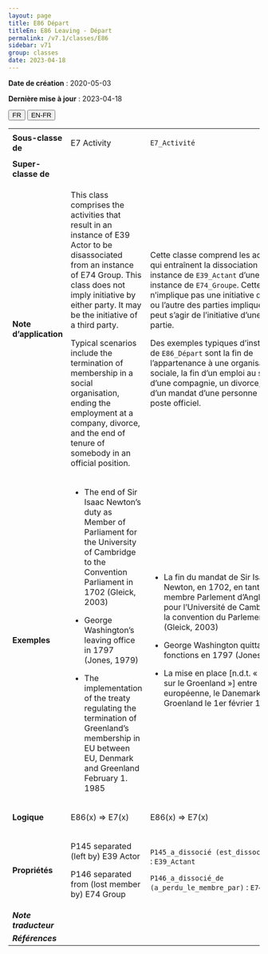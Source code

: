 ```yaml
---
layout: page
title: E86 Départ
titleEn: E86 Leaving - Départ
permalink: /v7.1/classes/E86
sidebar: v71
group: classes
date: 2023-04-18
---
```


**Date de création** : 2020-05-03

**Dernière mise à jour** : 2023-04-18

<div class="lang-buttons">
  <button id="fr" class="activate">FR</button>
  <button id="en-fr">EN-FR</button>
</div>

<table>
<tbody>
<tr>
<td><strong>Sous-classe de</strong></td>
<td class="en">
<p>E7 Activity</p>
</td>
<td>
<p><code class="language-plaintext highlighter-rouge">E7_Activité</code></p>
</td>
</tr>
<tr>
<td><strong>Super-classe de</strong></td>
<td class="en">
</td>
<td>
</td>
</tr>
<tr>
<td><strong>Note d’application</strong></td>
<td class="en">
<p>This class comprises the activities that result in an instance of E39 Actor to be disassociated from an instance of E74 Group. This class does not imply initiative by either party. It may be the initiative of a third party.</p>
<p>Typical scenarios include the termination of membership in a social organisation, ending the employment at a company, divorce, and the end of tenure of somebody in an official position.</p>
</td>
<td>
<p>Cette classe comprend les activités qui entraînent la dissociation d’une instance de <code class="language-plaintext highlighter-rouge">E39_Actant</code> d’une instance de <code class="language-plaintext highlighter-rouge">E74_Groupe</code>. Cette classe n’implique pas une initiative de l’une ou l’autre des parties impliquées. Il peut s’agir de l’initiative d’une tierce partie. </p>
<p>Des exemples typiques d’instances de <code class="language-plaintext highlighter-rouge">E86_Départ</code> sont la fin de l’appartenance à une organisation sociale, la fin d’un emploi au sein d’une compagnie, un divorce, et la fin d’un mandat d’une personne dans un poste officiel.</p>
</td>
</tr>
<tr>
<td><strong>Exemples</strong></td>
<td class="en">
<ul>
<li><p>The end of Sir Isaac Newton’s duty as Member of Parliament for the University of Cambridge to the Convention Parliament in 1702 (Gleick, 2003)</p>
</li>
<li><p>George Washington’s leaving office in 1797 (Jones, 1979)</p>
</li>
<li><p>The implementation of the treaty regulating the termination of Greenland’s membership in EU between EU, Denmark and Greenland February 1. 1985</p>
</li>
</ul>
</td>
<td>
<ul>
<li><p>La fin du mandat de Sir Isaac Newton, en 1702, en tant que membre Parlement d’Angleterre pour l’Université de Cambridge à la convention du Parlement (Gleick, 2003)</p>
</li>
<li><p>George Washington quittant ses fonctions en 1797 (Jones, 1979)</p>
</li>
<li><p>La mise en place [n.d.t. « Traité sur le Groenland »] entre l’Union européenne, le Danemark et le Groenland le 1er février 1985</p>
</li>
</ul>
</td>
</tr>
<tr>
<td><strong>Logique</strong></td>
<td class="en">
<p>E86(x) ⇒ E7(x)</p>
</td>
<td>
<p>E86(x) ⇒ E7(x)</p>
</td>
</tr>
<tr>
<td><strong>Propriétés</strong></td>
<td class="en">
<p>P145 separated (left by) E39 Actor</p>
<p>P146 separated from (lost member by) E74 Group</p>
</td>
<td>
<p><code class="language-plaintext highlighter-rouge">P145_a_dissocié (est_dissocié_par)</code> : <code class="language-plaintext highlighter-rouge">E39_Actant</code></p>
<p><code class="language-plaintext highlighter-rouge">P146_a_dissocié_de (a_perdu_le_membre_par)</code> : <code class="language-plaintext highlighter-rouge">E74_Groupe</code></p>
</td>
</tr>
<tr>
<td><strong><em>Note traducteur</em></strong></td>
<td colspan="2">
</td>
</tr>
<tr>
<td><strong><em>Références</em></strong></td>
<td colspan="2">
<p><em></em></p>
</td>
</tr>
</tbody>
</table>

				